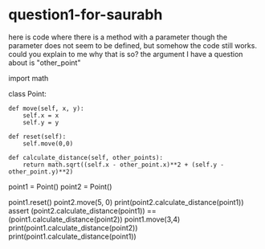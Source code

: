 # question1-for-saurabh
here is code where there is a method with a parameter though the parameter does not seem to be defined, but somehow the code still works.  could you explain to me why that is so?  the argument I have a question about is "other_point"

import math

class Point:

    def move(self, x, y):
        self.x = x
        self.y = y
        
    def reset(self):
        self.move(0,0)
        
    def calculate_distance(self, other_points):
        return math.sqrt((self.x - other_point.x)**2 + (self.y - other_point.y)**2)
        
point1 = Point()
point2 = Point()

point1.reset()
point2.move(5, 0)
print(point2.calculate_distance(point1))
assert (point2.calculate_distance(point1)) == (point1.calculate_distance(point2))
point1.move(3,4)
print(point1.calculate_distance(point2))
print(point1.calculate_distance(point1))
